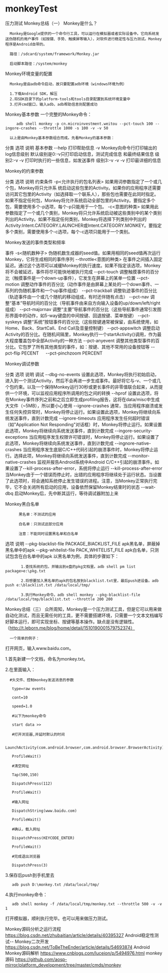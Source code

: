 # monkeyTest
压力测试
Monkey总结（一）
Monkey是什么？

      Monkey是Google提供的一个命令行工具，可以运行在模拟器或者实际设备中。它向系统发送伪随机的用户事件（如按键、手势、触摸屏等输入），对软件进行稳定性与压力测试。Monkey程序是Android自带的。

      路径：/sdcard/system/framework/Monkey.jar

      启动脚本路径：/system/monkey

    

Monkey环境变量的配置

      Monkey是由adb命令启动，故只要配置adb环境（windows环境为例）

      1.下载Android SDK，解压
      2.将SDK目录下的platform-tools和tools目录配置到系统环境变量中
      3.打开cmd窗口，输入adb，adb帮助信息则配置成功



Monkey基本参数
      一个完整的Monkey命令：

         adb shell monkey -p cn.microinvestment.weitou --pct-touch 100 --ingore-crashes --throttle 1000 -s 100 -v -v 50

      以上是由Monkey基本参数组合而成。先看Monkey的基本参数：

      

分类	选项	说明
基本参数	--help	打印帮助信息
-v	Monkey向命令行打印输出的log信息级别
    默认级别是0:-v只打印启动信息，测试完成信息
    和最终结果信息
    级别2:-v -v 打印时执行的一些信息，如发送事件
    级别3:-v -v -v 打印最详细的信息


Monkey的约束参数


分类	选项	说明
约束条件	-p<允许执行的包名列表>	如果用词参数指定了一个或几个包，Monkey将只允许系
    统启动这些包里的Activity。如果你的应用程序还需要
      访问其它包里的Activity（如选择取一个联系人），那些包也需要在此同时指定。如果不指定任何包，Monkey将允许系统启动全部包里的Activity。要指定多个包，需要使用多个-p选项，每个-p只能用于一个包。
-c<意图的种类>	如果用此参数指定了一个或几个类别，Monkey将只允许系统启动被这些类别中的某个类别列出的Activity。如果不指定任何类别，Monkey将选择下列类别中列出的Activity:Intent.CATEGORY.LAUNCHER或Intent.CATEGORY.MONKEY。要指定多个类别，需要使用多个-c选项，每个-c选项只能用于一个类别。


Monkey发送的事件类型和频率

事件	-s<随机数种子>	伪随机数生成器的seed值。如果用相同的seed值再次运行Monkey，它将生成相同的事件序列
--throttle<意图的种类>	在事件之间插入固定延迟。通过这个选项可以减缓Monkey的执行速度。如果不指定该选项，Monkey将不会被延迟，事件将尽可能快地被执行完成
--pct-touch<percent>	调整触摸事件的百分比（触摸事件是一个down-up事件），它发生在屏幕上的某单一位置
--pct-motion<percent>	调整动作事件的百分比（动作事件是由屏幕上某处的一个down事件、一系列的伪随机事件和一个up事件组成）
--pct-trackball<percent>	调整轨迹事件的百分比（轨迹事件由一个或几个随机的移动组成，有时还伴随有点击）
--pct-nav<percent>	调整“基本”导航时间的百分比（导航事件由来自方向输入设备的up/down/left/right组成）
--pct-majornav<percent>	调整“主要”导航事件的百分比（这些导航事件通常引发图形界面中的动作，如5-way键盘的中间按键、回退按键、菜单按键）
--pct-syskeys<percent>	调整“系统”按钮事件的百分比（这些按键通常被保留，由系统使用，如Home、Back、StartCall、End   Call及音量控制键）
--pct-appswitch	调整启动Activity的百分比。在随机间隔里，Monkey执行一个startActivity()调用，作为最大程度覆盖包中全部Activity的一种方法
--pct-anyevent<percent>	调整其他类型事件的百分比。它包罗了所有其他类型的事件，如：按键、其他不常用的设备按钮等
--pct-flip PECENT	　
--pct-pinchzoom PERCENT	　


Monkey调试参数


分类	选项	说明
调试	--dbg-no-events	设置此选项，Monkey将执行初始启动，进入到一个测试Activity，然后不会再进一步生成事件。最好将它与-v、一个或几个包约束。以及一个保持Monkey运行30秒或更长事件的非零值联合起来，从而提供一个环境，可以监视应用程序所调用的包之间的转换
--hprof	设置此选项，将在Monkey事件序列之前和之后立即生成profiling报告，这将在data/misc中生成大文件（~5MB），所以要小心使用
--ignore-crashes	通常，当应用程序崩溃或发生任何失控异常时，Monkey将停止运行。如果设置此选项，Monkey将继续向系统发送事件，直到计数完成
--ignore-timeouts	应用程序发生任何超时错误（如"Application   Not Responding"对话框）时，Monkey将停止运行。如果设置此选项，Monkey将继续向系统发送事件，直到计数完成
--ingore-security-exceptions	当应用程序发生权限许可错误时，Monkey将停止运行。如果设置了此选项，Monkey将继续向系统发送事件，直到计数完成
--ingnore-native-crashes	当应用程序发生底层C/C++代码引起的崩溃事件时，Monkey将停止运行。选择此项，Monkey将继续向系统发送事件，直到计数完成
--monitor-native-crashes	监视并报告Android系统中Android   C/C++引起的崩溃事件。如果设置了--kill-process-after-error，系统将停止运行
--kill-process-after-error	当Monkey由于一个错误而停止时，出错的应用程序将继续处于运行状态。当设置了此选项时，将会通知系统停止发生错误的进程。注意，当Monkey正常执行完毕，它不会关闭所有启动的应用，设备依然保留Monkey结束时的状态
--wait-dbq	启动Monkey后，先中断其运行，等待调试器附加上来


Monkey黑白名单

          黑名单：不测试的应用

          白名单：只测试这部分应用

          注意：不能同时设置黑名单和白名单

选项	说明
--pkg-blacklist-file
     PACKAGE_BlACKLIST_FILE	apk黑名单，屏蔽掉黑名单中的apk
--pkg-whitelist-file
    PACK_WHITELIST_FILE	apk白名单，只测试包含在白名单中的apk
           以黑名单为例，具体的步骤如下：

           1.查找系统的包，并输出到e盘的pkg文档里。adb shell pm list package>e:\pkg.txt

           2.将想要加入黑名单的apk的包名放到blacklist.txt里，最后push进设备。adb push e:\blacklist.txt /data/local/tmp/

           3.执行Monkey命令。adb shell monkey --pkg-blacklist-file /data/local/tmp/blacklist.txt --throttle 200 200


Monkey总结（三）
      众所周知，Monkey是一个压力测试工具，但是它可以用来做自动化测试，而且无需任何的工具，更不需要搭建环境，只需要一个文本文档编写好脚本运行，即可实现坐标、按键等基本操作。缺点是没有逻辑性。（http://t.leborn.me/blog/home/detail/1510190001579752374）
      
      一个简单的例子：

打开网页，输入www.baidu.com。

1.首先新建一个文档，命名为monkey.txt。

2.在里面输入：

      #头文件、控制monkey发送消息的参数

       type=raw events

       cont=10

       speed=1.0

       #以下为monkey命令

       start data >>

       #打开浏览器,并延时默认的时间

       LaunchActivity(com.android.browser,com.android.browser.BrowserActivity)

       ProfileWait()

       #清空网址

       Tap(500,150)

       DispatchPress(112)

       ProfileWait()

       #输入网址

       DispatchString(www.baidu.com)

       ProfileWait()

       #确认，载入网址

       DispatchPress(KEYCODE_ENTER)

       ProfileWait()

       #完成退出浏览器

       DispatchPress(3)

3.保存后push到手机里去

       adb push D:\monkey.txt /data/local/tmp/

4.执行monkey命令：     

       adb shell monkey -f /data/local/tmp/monkey.txt --throttle 500 -v -v 1



打开模拟器，顺利执行完毕。也可以用来做压力测试。
      

Monkey源码分析之运行流程  https://blog.csdn.net/zhubaitian/article/details/40395327
Android稳定性测试-- Monkey二次开发 https://blog.csdn.net/ToBeTheEnder/article/details/54693874
Android Monkey源码解析  https://www.cnblogs.com/luceion/p/5494976.html
monkey源码 https://github.com/aosp-mirror/platform_development/tree/master/cmds/monkey
